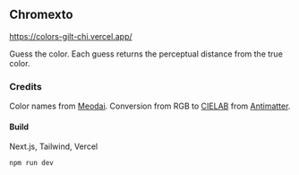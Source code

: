 ## Chromexto

https://colors-gilt-chi.vercel.app/

Guess the color. Each guess returns the perceptual distance from the true color.

### Credits

Color names from [Meodai](https://github.com/meodai/color-names).
Conversion from RGB to [CIELAB](https://en.wikipedia.org/wiki/CIELAB_color_space) from [Antimatter](https://github.com/antimatter15/rgb-lab).

#### Build

Next.js, Tailwind, Vercel

```bash
npm run dev
```
